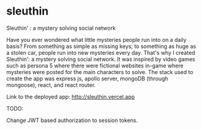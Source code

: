 # sleuthin
Sleuthin' : a mystery solving social network

Have you ever wondered what little mysteries people run into on a daily basis? From something as simple as missing keys, to something as huge as a stolen car, 
people run into new mysteries every day. That's why I created Sleuthin': a mystery solving social network. It was inspired by video games such as persona 5 where
there were fictional websites in-game where mysteries were posted for the main characters to solve. The stack used to create the app was express js, apollo server, 
mongoDB (through mongoose), react, and react router.

Link to the deployed app: http://sleuthin.vercel.app

TODO:
 
Change JWT based authorization to session tokens.
